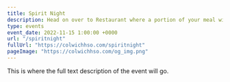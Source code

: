 ```yaml
---
title: Spirit Night
description: Head on over to Restaurant where a portion of your meal will go back to Colwich HSO.
type: events
event_date: 2022-11-15 1:00:00 +0000
url: "/spiritnight"
fullUrl: "https://colwichhso.com/spiritnight"
pageImage: "https://colwichhso.com/og_img.png"
---
```

This is where the full text description of the event will go.